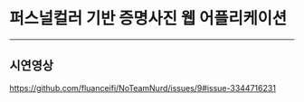 # 퍼스널컬러 기반 증명사진 웹 어플리케이션
---
## 시연영상
https://github.com/fluanceifi/NoTeamNurd/issues/9#issue-3344716231
